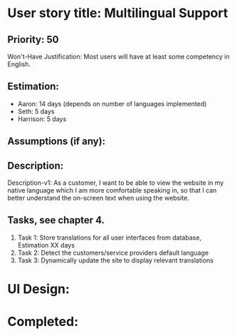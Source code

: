 # User story title: Multilingual Support

## Priority: 50
Won't-Have
Justification: Most users will have at least some competency in English.

## Estimation:
* Aaron: 14 days (depends on number of languages implemented)
* Seth: 5 days
* Harrison: 5 days 

## Assumptions (if any):

## Description:

Description-v1: As a customer, I want to be able to view the website in my native language which I am more comfortable
speaking in, so that I can better understand the on-screen text when using the website.


## Tasks, see chapter 4.

1. Task 1: Store translations for all user interfaces from database, Estimation XX days
2. Task 2: Detect the customers/service providers default language
3. Task 3: Dynamically update the site to display relevant translations


# UI Design:


# Completed:
